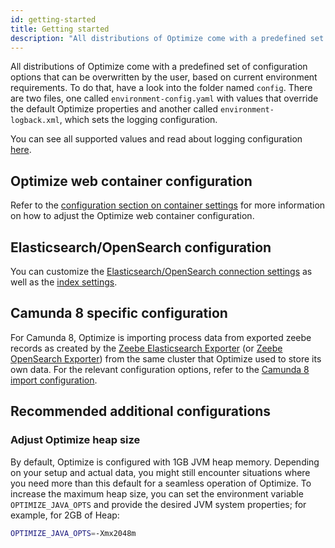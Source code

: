 ```yaml
---
id: getting-started
title: Getting started
description: "All distributions of Optimize come with a predefined set of configuration options that can be overwritten by the user, based on current environment requirements."
---
```


All distributions of Optimize come with a predefined set of configuration options that can be overwritten by the user, based on current environment requirements. To do that, have a look into the folder named `config`. There are two files, one called `environment-config.yaml` with values that override the default Optimize properties and another called `environment-logback.xml`, which sets the logging configuration.

You can see all supported values and read about logging configuration [here](./configuration/system-configuration.md).

## Optimize web container configuration

Refer to the [configuration section on container settings](./configuration/system-configuration.md) for more information on how to adjust the Optimize web container configuration.

## Elasticsearch/OpenSearch configuration

You can customize the [Elasticsearch/OpenSearch connection settings](./configuration/system-configuration.md#connection-settings) as well as the [index settings](./configuration/system-configuration.md#index-settings).

## Camunda 8 specific configuration

For Camunda 8, Optimize is importing process data from exported zeebe records as created by the [Zeebe Elasticsearch Exporter](https://github.com/camunda/camunda/tree/main/zeebe/exporters/elasticsearch-exporter) (or [Zeebe OpenSearch Exporter](https://github.com/camunda/camunda/tree/main/zeebe/exporters/opensearch-exporter)) from the same cluster that Optimize used to store its own data. For the relevant configuration options, refer to the [Camunda 8 import configuration](/self-managed/components/optimize/configuration/system-configuration-platform-8.md).

## Recommended additional configurations

### Adjust Optimize heap size

By default, Optimize is configured with 1GB JVM heap memory. Depending on your setup and actual data, you might still encounter situations where you need more than this default for a seamless operation of Optimize. To increase the maximum heap size, you can set the environment variable `OPTIMIZE_JAVA_OPTS` and provide the desired JVM system properties; for example, for 2GB of Heap:

```bash
OPTIMIZE_JAVA_OPTS=-Xmx2048m
```
